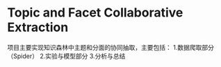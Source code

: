# Topic and Facet Collaborative Extraction
项目主要实现知识森林中主题和分面的协同抽取，主要包括：
1.数据爬取部分（Spider）
2.实验与模型部分
3.分析与总结
